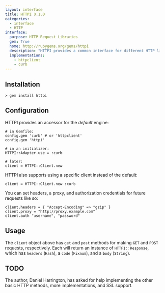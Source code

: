 ```yaml
---
layout: interface
title: HTTPI 0.1.0
categories:
  - interface
  - HTTP
interface:
  purpose: HTTP Request Libraries
  gem: True
  home: http://rubygems.org/gems/httpi
  description: "HTTPI provides a common interface for different HTTP libraries."
  implementations:
    - httpclient
    - curb
---
```


## Installation

    > gem install httpi

## Configuration

HTTPI provides an accessor for the *default* engine:

    # in Gemfile:
    config.gem 'curb' # or 'httpclient'
    config.gem 'httpi'

    # in an initializer:
    HTTPI::Adapter.use = :curb

    # later:
    client = HTTPI::Client.new

HTTPI also supports using a specific client instead of the default:

    client = HTTPI::Client.new :curb

You can set headers, a proxy, and authorization credentials for future requests like so:

    client.headers = { "Accept-Encoding" => "gzip" }
    client.proxy = "http://proxy.example.com"
    client.auth "username", "password"

## Usage

The `client` object above has `get` and `post` methods for making `GET` and `POST`
requests, respectively. Each will return an instance of `HTTPI::Response`, which has
`headers` (`Hash`), a `code` (`Fixnum`), and a `body` (`String`).

## TODO

The author, Daniel Harrington, has asked for help implementing the other basic HTTP methods,
more implementations, and SSL support.
